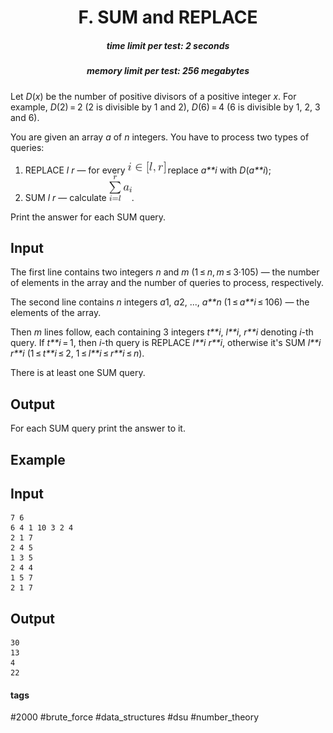 <h1 style='text-align: center;'> F. SUM and REPLACE</h1>

<h5 style='text-align: center;'>time limit per test: 2 seconds</h5>
<h5 style='text-align: center;'>memory limit per test: 256 megabytes</h5>

Let *D*(*x*) be the number of positive divisors of a positive integer *x*. For example, *D*(2) = 2 (2 is divisible by 1 and 2), *D*(6) = 4 (6 is divisible by 1, 2, 3 and 6).

You are given an array *a* of *n* integers. You have to process two types of queries:

1. REPLACE *l* *r* — for every ![](images/6afb5e3d414ffbb040c175e23c6627da949add06.png) replace *a**i* with *D*(*a**i*);
2. SUM *l* *r* — calculate ![](images/1e50b9417bb7e50d92d43134922596e938249431.png).

Print the answer for each SUM query.

## Input

The first line contains two integers *n* and *m* (1 ≤ *n*, *m* ≤ 3·105) — the number of elements in the array and the number of queries to process, respectively.

The second line contains *n* integers *a*1, *a*2, ..., *a**n* (1 ≤ *a**i* ≤ 106) — the elements of the array.

Then *m* lines follow, each containing 3 integers *t**i*, *l**i*, *r**i* denoting *i*-th query. If *t**i* = 1, then *i*-th query is REPLACE *l**i* *r**i*, otherwise it's SUM *l**i* *r**i* (1 ≤ *t**i* ≤ 2, 1 ≤ *l**i* ≤ *r**i* ≤ *n*).

There is at least one SUM query.

## Output

For each SUM query print the answer to it.

## Example

## Input


```
7 6  
6 4 1 10 3 2 4  
2 1 7  
2 4 5  
1 3 5  
2 4 4  
1 5 7  
2 1 7  

```
## Output


```
30  
13  
4  
22  

```


#### tags 

#2000 #brute_force #data_structures #dsu #number_theory 